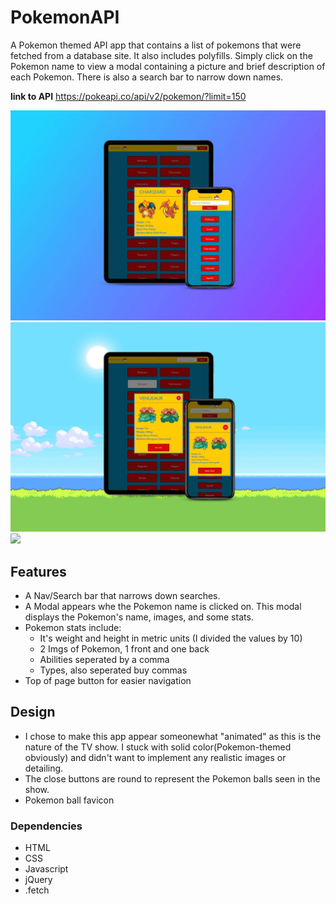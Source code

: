 # __PokemonAPI__

A Pokemon themed API app that contains a list of pokemons that were fetched from a database site.  It also includes polyfills.
Simply click on the Pokemon name to view a modal containing a picture and brief description of each Pokemon.  There is also a search bar to narrow down names.  

__link to API__ https://pokeapi.co/api/v2/pokemon/?limit=150

<img src="img/mockup-poke.jpg" rel="app_mockup">
<img src="img/poke-mockup.jpg" rel="app_mockup">
<img src="img/PokemonAPI2.gif" rel="app_mockup">

## __Features__
 * A Nav/Search bar that narrows down searches. 
 * A Modal appears whe the Pokemon name is clicked on.  This modal displays the Pokemon's name, images, and some stats.
 * Pokemon stats include:
    * It's weight and height in metric units (I divided the values by 10)
    * 2 Imgs of Pokemon, 1 front and one back
    * Abilities seperated by a comma
    * Types, also seperated buy commas
  * Top of page button for easier navigation


## __Design__
  * I chose to make this app appear someonewhat "animated" as this is the nature of the TV show.  I stuck with solid color(Pokemon-themed obviously) and didn't want to implement any realistic images or detailing.  
  * The close buttons are round to represent the Pokemon balls seen in the show.  
  * Pokemon ball favicon

### __Dependencies__
* HTML
* CSS
* Javascript
* jQuery
* .fetch
